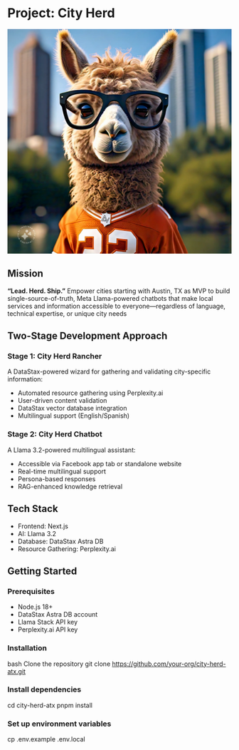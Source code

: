 # Project: City Herd

<img src="https://github.com/daniel-p-green/project-city-herd/blob/main/project-city-herd_meta-llama-impact-2024/src/lib/trpc/brand/project-city-herd_CV-Logo-llama-Enhanced-SR-Edit.webp" alt="Project City Herd ProfPic" width="650">

## Mission
**“Lead. Herd. Ship.”**
Empower cities starting with Austin, TX as MVP to build single-source-of-truth, Meta Llama-powered chatbots that make local services and information accessible to everyone—regardless of language, technical expertise, or unique city needs

## Two-Stage Development Approach

### Stage 1: City Herd Rancher
A DataStax-powered wizard for gathering and validating city-specific information:
- Automated resource gathering using Perplexity.ai
- User-driven content validation
- DataStax vector database integration
- Multilingual support (English/Spanish)

### Stage 2: City Herd Chatbot
A Llama 3.2-powered multilingual assistant:
- Accessible via Facebook app tab or standalone website
- Real-time multilingual support
- Persona-based responses
- RAG-enhanced knowledge retrieval

## Tech Stack
- Frontend: Next.js
- AI: Llama 3.2
- Database: DataStax Astra DB
- Resource Gathering: Perplexity.ai

## Getting Started

### Prerequisites
- Node.js 18+
- DataStax Astra DB account
- Llama Stack API key
- Perplexity.ai API key

### Installation

bash
Clone the repository
git clone https://github.com/your-org/city-herd-atx.git

### Install dependencies
cd city-herd-atx
pnpm install

### Set up environment variables
cp .env.example .env.local


